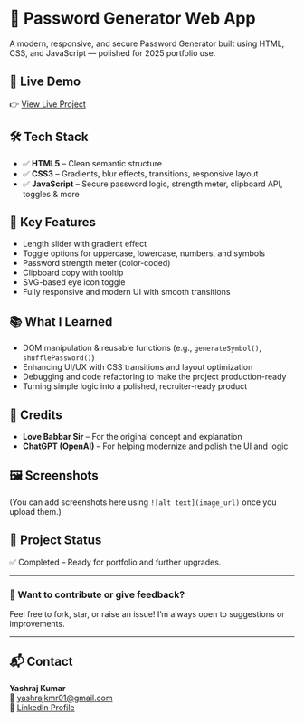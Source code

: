 # 🔐 Password Generator Web App

A modern, responsive, and secure Password Generator built using HTML, CSS, and JavaScript — polished for 2025 portfolio use.

## 🚀 Live Demo
👉 [View Live Project](https://yashrajkmr.github.io/password-generator/)

## 🛠️ Tech Stack
- ✅ **HTML5** – Clean semantic structure
- ✅ **CSS3** – Gradients, blur effects, transitions, responsive layout
- ✅ **JavaScript** – Secure password logic, strength meter, clipboard API, toggles & more

## 🎯 Key Features
- Length slider with gradient effect
- Toggle options for uppercase, lowercase, numbers, and symbols
- Password strength meter (color-coded)
- Clipboard copy with tooltip
- SVG-based eye icon toggle
- Fully responsive and modern UI with smooth transitions

## 📚 What I Learned
- DOM manipulation & reusable functions (e.g., `generateSymbol()`, `shufflePassword()`)
- Enhancing UI/UX with CSS transitions and layout optimization
- Debugging and code refactoring to make the project production-ready
- Turning simple logic into a polished, recruiter-ready product

## 🙏 Credits
- **Love Babbar Sir** – For the original concept and explanation
- **ChatGPT (OpenAI)** – For helping modernize and polish the UI and logic

## 🖼️ Screenshots
(You can add screenshots here using `![alt text](image_url)` once you upload them.)

## 📌 Project Status
✅ Completed – Ready for portfolio and further upgrades.

---

### 🧠 Want to contribute or give feedback?
Feel free to fork, star, or raise an issue! I’m always open to suggestions or improvements.

---

## 📬 Contact
**Yashraj Kumar**  
📧 yashrajkmr01@gmail.com  
🔗 [LinkedIn Profile](https://www.linkedin.com/in/yashrajkmr/)
